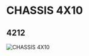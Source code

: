 # CHASSIS 4X10
## 4212
![CHASSIS 4X10](https://lc-www-live-s.legocdn.com/media/bricks/5/2/4521850.jpg)
